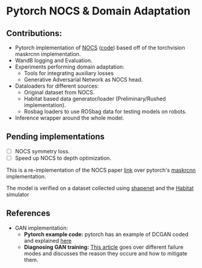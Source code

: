 # Pytorch NOCS & Domain Adaptation

## Contributions: 
- Pytorch implementation of [NOCS]() ([code]()) based off of the torchvision maskrcnn implementation.
- WandB logging and Evaluation.
- Experiments performing domain adaptation:
  - Tools for integrating auxiliary losses
  - Generative Adversarial Network as NOCS head.
- Dataloaders for different sources:
  - Original dataset from NOCS.
  - Habitat based data generator/loader (Preliminary/Rushed implementation).
  - Rosbag loaders to use ROSbag data for testing models on robots.
- Inference wrapper around the whole model.

## Pending implementations

- [ ] NOCS symmetry loss.
- [ ] Speed up NOCS to depth optimization.

This is a re-implementation of the NOCS paper [link](TODO) over pytorch's [maskrcnn](TODO) implementation.

The model is verified on a dataset collected using [shapenet](TODO) and the [Habitat](TODO) simulator

## References

- GAN implementation:
  - **Pytorch example code:** pytorch has an example of DCGAN coded and explained [here](https://pytorch.org/tutorials/beginner/dcgan_faces_tutorial.html)
  - **Diagnosing GAN training:** [This article](https://machinelearningmastery.com/practical-guide-to-gan-failure-modes/) goes over different failure modes and discusses the reason they occure and how to mitigate them.
